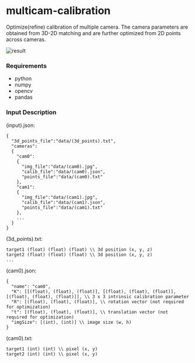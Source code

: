 # multicam-calibration

Optimize(refine) calibration of multiple camera. The camera parameters are obtained from 3D-2D matching and are further optimized from 2D points across cameras.

![result](https://user-images.githubusercontent.com/19196641/89715651-6bd35800-d9a7-11ea-85e1-fb7fb6adb472.png)


### Requirements 

* python
* numpy
* opencv
* pandas

### Input Description
(input).json:
```
{
  "3d_points_file":"data/(3d_points).txt",
  "cameras":
  {
    "cam0": 
    {
      "img_file":"data/(cam0).jpg",
      "calib_file":"data/(cam0).json",
      "points_file":"data/(cam0).txt"
    },
    "cam1": 
    {
      "img_file":"data/(cam1).jpg",
      "calib_file":"data/(cam1).json",
      "points_file":"data/(cam1).txt"
    },
    ...
  }
}
```

(3d_points).txt:
```
target1 (float) (float) (float) \\ 3d position (x, y, z)
target2 (float) (float) (float) \\ 3d position (x, y, z)
...
```

(cam0).json:
```
{
  "name": "cam0", 
  "K": [[(float), (float), (float)], [(float), (float), (float)], [(float), (float), (float)]], \\ 3 x 3 intrinsic calibration parameter 
  "R": [(float), (float), (float)], \\ rotation vector (not required for optimization)
  "t": [(float), (float), (float)], \\ translation vector (not required for optimization)
  "imgSize": [(int), (int)] \\ image size (w, h)
}
```

(cam0).txt:
```
target1 (int) (int) \\ pixel (x, y)
target2 (int) (int) \\ pixel (x, y)
```
